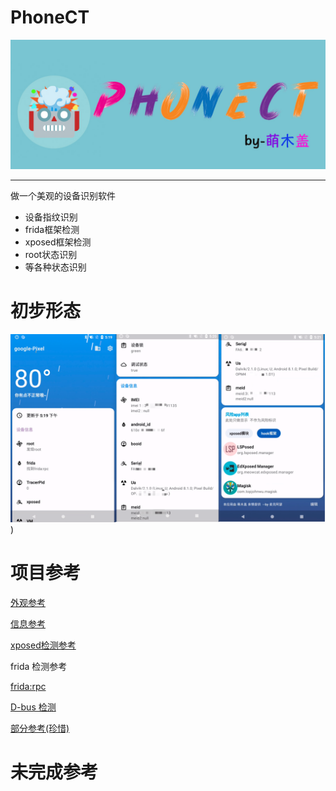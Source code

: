 
# PhoneCT
<p align="center">
<img src="imgs/github文档头.jpg" alt="PhoneCT" >
</p>

---

做一个美观的设备识别软件


- 设备指纹识别
- frida框架检测
- xposed框架检测
- root状态识别
- 等各种状态识别

# 初步形态
![软件界面](imgs/合并图.png))



# 项目参考
[外观参考](https://github.com/WangDaYeeeeee/GeometricWeather)

[信息参考](https://github.com/song-dev/device-info)

[xposed检测参考](https://github.com/TUGOhost/anti_Android)

frida 检测参考

[frida:rpc ](https://github.com/xxr0ss/AntiFrida/blob/main/app/src/main/cpp/antifrida.cpp)

[D-bus 检测](https://github.com/muellerberndt/frida-detection)

[部分参考(珍惜)](https://bbs.kanxue.com/thread-277402.htm#msg_header_h3_9)

# 未完成参考
